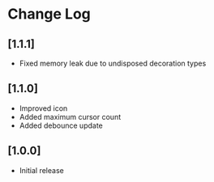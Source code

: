# Change Log

## [1.1.1]

-   Fixed memory leak due to undisposed decoration types

## [1.1.0]

-   Improved icon
-   Added maximum cursor count
-   Added debounce update

## [1.0.0]

-   Initial release
